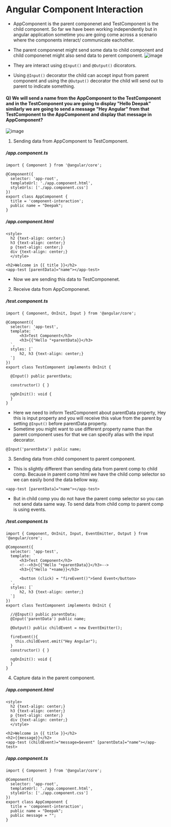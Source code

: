 # Angular Component Interaction

- AppComponent is the parent componenet and TestComponent is the child component. So far we have been working independently but in angular application sometime you are going come across a scenario where the components interact/ communicate eachother.
- The parent componenet might send some data to child component and child componenet might also send data to perent component.
![image](https://user-images.githubusercontent.com/35020560/92320648-b85e9180-f040-11ea-8c0c-828635687159.png)

- They are interact using `@Input()` and `@Output()` dicorators.
- Using `@Input()` decorator the child can accept input from parent component and using the `@Output()` decorator the child will send out to parent to indicate something.

#### Q) We will send a name from the AppComponent to the TestComponent and in the TestComponent you are going to display "Hello Deepak" similarly we are going to send a message "Hey Angular" from that TestComponent to the AppComponent and display that message in AppComponent?

![image](https://user-images.githubusercontent.com/35020560/92320641-a7158500-f040-11ea-8911-023e21aefde5.png)

1) Sending data from AppComponent to TestComponent.

##### /app.component.ts
```
import { Component } from '@angular/core';

@Component({
  selector: 'app-root',
  templateUrl: './app.component.html',
  styleUrls: ['./app.component.css']
})
export class AppComponent {
  title = 'component-interaction';
  public name = "Deepak";
}

```
##### /app.component.html
```
<style>
  h2 {text-align: center;}
  h3 {text-align: center;}
  p {text-align: center;}
  div {text-align: center;}
  </style>

<h2>Welcome in {{ title }}</h2>
<app-test [parentData]="name"></app-test>
```
- Now we are sending this data to TestComponenet.

2) Receive data from AppComponenet.

##### /test.component.ts
```
import { Component, OnInit, Input } from '@angular/core';

@Component({
  selector: 'app-test',
  template: `
      <h3>Test Component</h3>
      <h3>{{"Hello "+parentData}}</h3>
  `,
  styles: [`
      h2, h3 {text-align: center;}
  `]
})
export class TestComponent implements OnInit {

  @Input() public parentData;

  constructor() { }

  ngOnInit(): void {
  }
}

```
- Here we need to inform TestComponent about parentData property, Hey this is input property and you will receive this value from the parent by setting `@Input()` before parentData property.
- Sometime you might want to use different property name than the parent component uses for that we can specify alias with the input decorator.

```
@Input('parentData') public name;
```

3) Sending data from child component to parent component.

- This is slightly different than sending data from parent comp to child comp. Because in parent comp html we have the child comp selector so we can easily bond the data bellow way.
```
<app-test [parentData]="name"></app-test>
```
- But in child comp you do not have the parent comp selector so you can not send data same way. To send data from child comp to parent comp is using events.

##### /test.component.ts
```
import { Component, OnInit, Input, EventEmitter, Output } from '@angular/core';

@Component({
  selector: 'app-test',
  template: `
      <h3>Test Component</h3>
      <!--<h3>{{"Hello "+parentData}}</h3>-->
      <h3>{{"Hello "+name}}</h3>

      <button (click) = "fireEvent()">Send Event</button>
  `,
  styles: [`
      h2, h3 {text-align: center;}
  `]
})
export class TestComponent implements OnInit {

  //@Input() public parentData;
  @Input('parentData') public name;

  @Output() public childEvent = new EventEmitter();

  fireEvent(){
    this.childEvent.emit("Hey Angular");
  }
  constructor() { }

  ngOnInit(): void {
  }
}
```

4) Capture data in the parent component.

##### /app.component.html
```
<style>
  h2 {text-align: center;}
  h3 {text-align: center;}
  p {text-align: center;}
  div {text-align: center;}
  </style>

<h2>Welcome in {{ title }}</h2>
<h2>{{message}}</h2>
<app-test (childEvent)="message=$event" [parentData]="name"></app-test>

```

##### /app.component.ts

```
import { Component } from '@angular/core';

@Component({
  selector: 'app-root',
  templateUrl: './app.component.html',
  styleUrls: ['./app.component.css']
})
export class AppComponent {
  title = 'component-interaction';
  public name = "Deepak";
  public message = "";
}

```

